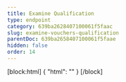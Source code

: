 ```yaml
---
title: Examine Qualification
type: endpoint
category: 639ba2628407100061f5faac
slug: examine-vouchers-qualification
parentDoc: 639ba2658407100061f5faae
hidden: false
order: 14
---
```

[block:html]
{
  "html": "<style>\n.LanguagePicker-divider { \n  display: none; }\n</style>"
}
[/block]